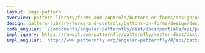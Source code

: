 ```yaml
---
layout: page-pattern
overview: pattern-library/forms-and-controls/buttons-on-forms/design/overview.md
design: pattern-library/forms-and-controls/buttons-on-forms/design/design.md
code_angular: '/components/angular-patternfly/dist/docs/partials/api/patternfly.form.component.pfFormButtons.html'
impl_jquery: https://rawgit.com/patternfly/patternfly/master-dist/dist/tests/form.html
impl_angular: 'http://www.patternfly.org/angular-patternfly/#/api/patternfly.form.component:pfFormButtons'
---
```

